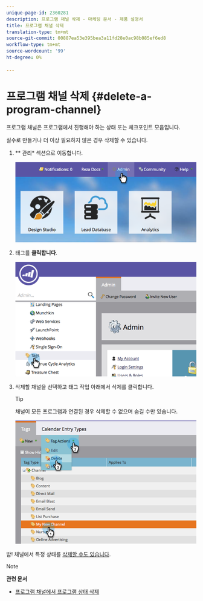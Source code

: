 ```yaml
---
unique-page-id: 2360281
description: 프로그램 채널 삭제 - 마케팅 문서 - 제품 설명서
title: 프로그램 채널 삭제
translation-type: tm+mt
source-git-commit: 00887ea53e395bea3a11fd28e0ac98b085ef6ed8
workflow-type: tm+mt
source-wordcount: '99'
ht-degree: 0%

---
```



# 프로그램 채널 삭제 {#delete-a-program-channel}

프로그램 채널은 프로그램에서 진행해야 하는 상태 또는 체크포인트 모음입니다.

실수로 만들거나 더 이상 필요하지 않은 경우 삭제할 수 있습니다.

1. ** 관리* 섹션으로 이동합니다.

   ![](assets/image2014-9-24-16-3a6-3a41.png)

1. 태그를 **클릭합니다**.

   ![](assets/image2014-9-24-16-3a7-3a33.png)

1. 삭제할 채널을 선택하고 태그 작업 아래에서 삭제를 클릭합니다.

   >[!TIP]
   >
   >채널이 모든 프로그램과 연결된 경우 삭제할 수 없으며 숨길 수만 있습니다.

   ![](assets/image2014-9-24-16-3a10-3a59.png)

밤! 채널에서 특정 상태를 [삭제할 수도 있습니다](delete-a-program-status-from-a-program-channel.md).

>[!NOTE]
>
>**관련 문서**
>
>* [프로그램 채널에서 프로그램 상태 삭제](delete-a-program-status-from-a-program-channel.md)

>



